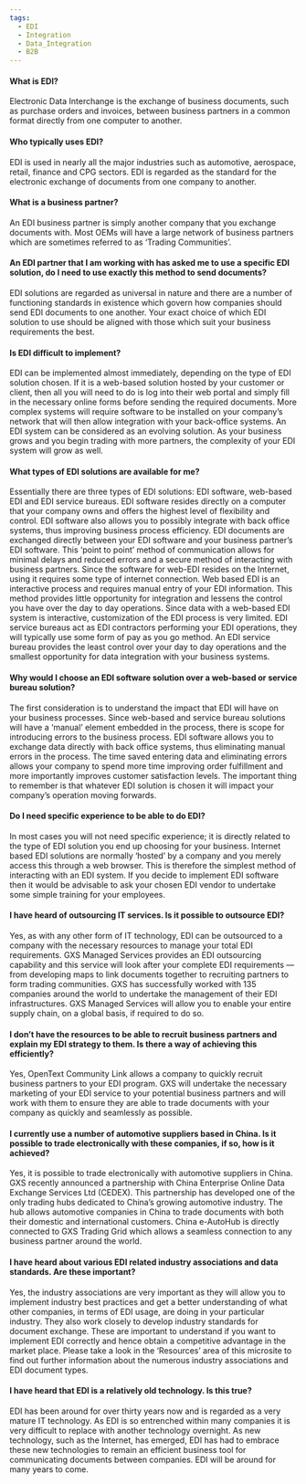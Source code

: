 ```yaml
---
tags:
  - EDI
  - Integration
  - Data_Integration
  - B2B
---
```



#### What is EDI?

Electronic Data Interchange is the exchange of business documents, such as purchase orders and invoices, between business partners in a common format directly from one computer to another.

#### Who typically uses EDI?

EDI is used in nearly all the major industries such as automotive, aerospace, retail, finance and CPG sectors. EDI is regarded as the standard for the electronic exchange of documents from one company to another.

#### What is a business partner?

An EDI business partner is simply another company that you exchange documents with. Most OEMs will have a large network of business partners which are sometimes referred to as ‘Trading Communities’.

#### An EDI partner that I am working with has asked me to use a specific EDI solution, do I need to use exactly this method to send documents?

EDI solutions are regarded as universal in nature and there are a number of functioning standards in existence which govern how companies should send EDI documents to one another. Your exact choice of which EDI solution to use should be aligned with those which suit your business requirements the best.

#### Is EDI difficult to implement?

EDI can be implemented almost immediately, depending on the type of EDI solution chosen. If it is a web-based solution hosted by your customer or client, then all you will need to do is log into their web portal and simply fill in the necessary online forms before sending the required documents. More complex systems will require software to be installed on your company’s network that will then allow integration with your back-office systems. An EDI system can be considered as an evolving solution. As your business grows and you begin trading with more partners, the complexity of your EDI system will grow as well.

#### What types of EDI solutions are available for me?

Essentially there are three types of EDI solutions: EDI software, web-based EDI and EDI service bureaus. EDI software resides directly on a computer that your company owns and offers the highest level of flexibility and control. EDI software also allows you to possibly integrate with back office systems, thus improving business process efficiency. EDI documents are exchanged directly between your EDI software and your business partner’s EDI software. This ‘point to point’ method of communication allows for minimal delays and reduced errors and a secure method of interacting with business partners. Since the software for web-EDI resides on the Internet, using it requires some type of internet connection. Web based EDI is an interactive process and requires manual entry of your EDI information. This method provides little opportunity for integration and lessens the control you have over the day to day operations. Since data with a web-based EDI system is interactive, customization of the EDI process is very limited. EDI service bureaus act as EDI contractors performing your EDI operations, they will typically use some form of pay as you go method. An EDI service bureau provides the least control over your day to day operations and the smallest opportunity for data integration with your business systems.

#### Why would I choose an EDI software solution over a web-based or service bureau solution?

The first consideration is to understand the impact that EDI will have on your business processes. Since web-based and service bureau solutions will have a ‘manual’ element embedded in the process, there is scope for introducing errors to the business process. EDI software allows you to exchange data directly with back office systems, thus eliminating manual errors in the process. The time saved entering data and eliminating errors allows your company to spend more time improving order fulfillment and more importantly improves customer satisfaction levels. The important thing to remember is that whatever EDI solution is chosen it will impact your company’s operation moving forwards.

#### Do I need specific experience to be able to do EDI?

In most cases you will not need specific experience; it is directly related to the type of EDI solution you end up choosing for your business. Internet based EDI solutions are normally ‘hosted’ by a company and you merely access this through a web browser. This is therefore the simplest method of interacting with an EDI system. If you decide to implement EDI software then it would be advisable to ask your chosen EDI vendor to undertake some simple training for your employees.

#### I have heard of outsourcing IT services. Is it possible to outsource EDI?

Yes, as with any other form of IT technology, EDI can be outsourced to a company with the necessary resources to manage your total EDI requirements. GXS Managed Services provides an EDI outsourcing capability and this service will look after your complete EDI requirements — from developing maps to link documents together to recruiting partners to form trading communities. GXS has successfully worked with 135 companies around the world to undertake the management of their EDI infrastructures. GXS Managed Services will allow you to enable your entire supply chain, on a global basis, if required to do so.

#### I don’t have the resources to be able to recruit business partners and explain my EDI strategy to them. Is there a way of achieving this efficiently?

Yes, OpenText Community Link allows a company to quickly recruit business partners to your EDI program. GXS will undertake the necessary marketing of your EDI service to your potential business partners and will work with them to ensure they are able to trade documents with your company as quickly and seamlessly as possible.

#### I currently use a number of automotive suppliers based in China. Is it possible to trade electronically with these companies, if so, how is it achieved?

Yes, it is possible to trade electronically with automotive suppliers in China. GXS recently announced a partnership with China Enterprise Online Data Exchange Services Ltd (CEDEX). This partnership has developed one of the only trading hubs dedicated to China’s growing automotive industry. The hub allows automotive companies in China to trade documents with both their domestic and international customers. China e-AutoHub is directly connected to GXS Trading Grid which allows a seamless connection to any business partner around the world.

#### I have heard about various EDI related industry associations and data standards. Are these important?

Yes, the industry associations are very important as they will allow you to implement industry best practices and get a better understanding of what other companies, in terms of EDI usage, are doing in your particular industry. They also work closely to develop industry standards for document exchange. These are important to understand if you want to implement EDI correctly and hence obtain a competitive advantage in the market place. Please take a look in the ‘Resources’ area of this microsite to find out further information about the numerous industry associations and EDI document types.

#### I have heard that EDI is a relatively old technology. Is this true?

EDI has been around for over thirty years now and is regarded as a very mature IT technology. As EDI is so entrenched within many companies it is very difficult to replace with another technology overnight. As new technology, such as the Internet, has emerged, EDI has had to embrace these new technologies to remain an efficient business tool for communicating documents between companies. EDI will be around for many years to come.